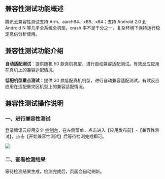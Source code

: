 ## 兼容性测试功能概述

腾讯云兼容性测试支持 Arm、aarch64、x86、x64；支持 Android 2.0 到 Android N 等几乎全系统全机型。crash 率不足千分之一，复杂环境下保持运行稳定息供分析使用。

## 兼容性测试功能介绍

**自动适配测试**：提供随机 50 款真机机型，进行自动兼容适配测试。有效反应应用在真机上的兼容适配情况。

**低配机型重点测试**：提供 30 款低配真机机型，进行自动兼容适配测试。有效反应应用在适配重灾区机型上的兼容适配情况。

## 兼容性测试操作说明

### 一、进行兼容性测试
登录腾讯云应用安全 [控制台](http://console.cloud.tencent.com/legu/myapplication/index)，在左侧菜单，点击进入【应用发布前】-【兼容性测试】，点击【开始兼容性测试】后等待检测完成即可。

![](https://mc.qcloudimg.com/static/img/66d617ea18bb06435ef372193b2f47c3/image.png)

### 二、查看检测结果
等待检测结果生成，检测完成后，页面会自动刷新。
